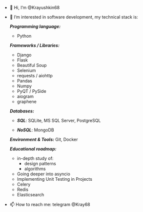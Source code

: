 - 👋 Hi, I’m @Krayushkin68
 - 👀 I’m interested in software development, my technical stack is:

	***Programming language:*** 
    - Python
  
	***Frameworks / Libraries:***
    - Django
    - Flask
    - Beautiful Soup
    - Selenium
    - requests / aiohttp
    - Pandas
    - Numpy
    - PyQT / PySide
    - aiogram
    - graphene
 
	***Databases:***

    - ***SQL***: SQLite, MS SQL Server, PostgreSQL
 
    - ***NoSQL***: MongoDB
    
	***Environment & Tools:*** Git, Docker
	
  	***Educational roadmap:***
	- in-depth study of:
		- design patterns
		- algorithms
	- Going deeper into asyncio 
	- Implementing Unit Testing in Projects
	- Celery
	- Redis
	- Elasticsearch
- 📫 How to reach me: telegram @Kray68


<!---
Krayushkin68/Krayushkin68 is a ✨ special ✨ repository because its `README.md` (this file) appears on your GitHub profile.
You can click the Preview link to take a look at your changes.
--->
